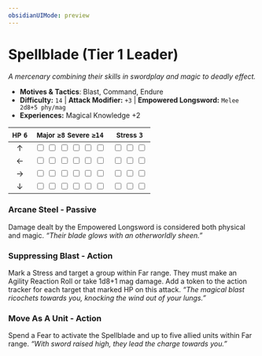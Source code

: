 ```yaml
---
obsidianUIMode: preview
---
```

# Spellblade (Tier 1 Leader)

*A mercenary combining their skills in swordplay and magic to deadly effect.*

- **Motives & Tactics**: Blast, Command, Endure
- **Difficulty:** `14` | **Attack Modifier:** `+3` | **Empowered Longsword:** `Melee 2d8+5 phy/mag`
- **Experiences:** Magical Knowledge +2

| <small>HP</small> `6` | <small>Major</small> `≥8` <small>Severe</small> `≥14` | <small>Stress</small> `3` |
|:-:|:-:|:-:|
| ↑ |  <input type="checkbox" unchecked id="25dc03bf"> <input type="checkbox" unchecked id="11f8d0e9"> <input type="checkbox" unchecked id="aea21cd1"> <input type="checkbox" unchecked id="efe6a957"> <input type="checkbox" unchecked id="107c1843"> <input type="checkbox" unchecked id="257c8b3c"> |  <input type="checkbox" unchecked id="c27d8be8"> <input type="checkbox" unchecked id="166c66dd"> <input type="checkbox" unchecked id="1ba83020"> |
| ← |  <input type="checkbox" unchecked id="43fc31dd"> <input type="checkbox" unchecked id="6b00c5fa"> <input type="checkbox" unchecked id="8fd0b9fd"> <input type="checkbox" unchecked id="18ea1d22"> <input type="checkbox" unchecked id="2790104c"> <input type="checkbox" unchecked id="a1e7e3f9"> |  <input type="checkbox" unchecked id="20491925"> <input type="checkbox" unchecked id="d355cd60"> <input type="checkbox" unchecked id="4824b3e5"> |
| → |  <input type="checkbox" unchecked id="96823d01"> <input type="checkbox" unchecked id="44f6c72f"> <input type="checkbox" unchecked id="0468e0fd"> <input type="checkbox" unchecked id="6f88cc45"> <input type="checkbox" unchecked id="1da0c139"> <input type="checkbox" unchecked id="a23c081b"> |  <input type="checkbox" unchecked id="5ce3e0fe"> <input type="checkbox" unchecked id="ab0c596c"> <input type="checkbox" unchecked id="01e7582e"> |
| ↓ |  <input type="checkbox" unchecked id="d4cbfab0"> <input type="checkbox" unchecked id="4a26f86f"> <input type="checkbox" unchecked id="489bc452"> <input type="checkbox" unchecked id="91f16df9"> <input type="checkbox" unchecked id="3fa7fa04"> <input type="checkbox" unchecked id="0c7f09d2"> |  <input type="checkbox" unchecked id="51859d5f"> <input type="checkbox" unchecked id="01298dc5"> <input type="checkbox" unchecked id="c024fdf7"> |

### Arcane Steel - Passive

Damage dealt by the Empowered Longsword is considered both physical and magic. *“Their blade glows with an otherworldly sheen.”*

### Suppressing Blast - Action

Mark a Stress and target a group within Far range. They must make an Agility Reaction Roll or take 1d8+1 mag damage. Add a token to the action tracker for each target that marked HP on this attack. *“The magical blast ricochets towards you, knocking the wind out of your lungs.”*

### Move As A Unit - Action

Spend a Fear to activate the Spellblade and up to five allied units within Far range. *“With sword raised high, they lead the charge towards you.”*
